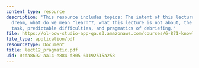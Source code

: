 ```yaml
---
content_type: resource
description: 'This resource includes topics: The intent of this lecture, the longstanding
  dream, what do we mean "learn"?, what this lecture is not about, the nature of the
  task, predictable difficulties, and pragmatics of debriefing.'
file: https://ol-ocw-studio-app-qa.s3.amazonaws.com/courses/6-871-knowledge-based-applications-systems-spring-2005/0cda8692aa14e884d80561192515a258_lect12_pragmatic.pdf
file_type: application/pdf
resourcetype: Document
title: lect12_pragmatic.pdf
uid: 0cda8692-aa14-e884-d805-61192515a258
---
```

